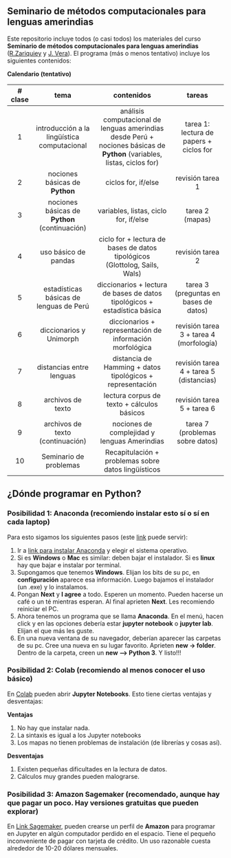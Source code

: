 ## Seminario de métodos computacionales para lenguas amerindias

Este repositorio incluye todos (o casi todos) los materiales del curso **Seminario de métodos computacionales para lenguas amerindias** ([R.Zariquiey](https://github.com/rzariquiey) y [J. Vera](https://github.com/javiervz)). El programa (más o menos tentativo) incluye los siguientes contenidos:

**Calendario (tentativo)**

| # clase | tema | contenidos | tareas |
| :-: | :-: | :-: | :-: |
| 1 | introducción a la lingüística computacional | análisis computacional de lenguas amerindias desde Perú + nociones básicas de **Python** (variables, listas, ciclos for) | tarea 1: lectura de papers + ciclos for | 
| 2 | nociones básicas de **Python** | ciclos for, if/else | revisión tarea 1 | 
| 3 | nociones básicas de **Python** (continuación) | variables, listas, ciclo for, if/else | tarea 2 (mapas) |
| 4 | uso básico de pandas | ciclo for + lectura de bases de datos tipológicos (Glottolog, Sails, Wals) | revisión tarea 2 |
| 5 | estadísticas básicas de lenguas de Perú | diccionarios + lectura de bases de datos tipológicos + estadística básica| tarea 3 (preguntas en bases de datos) |
| 6 | diccionarios y Unimorph | diccionarios + representación de información morfológica | revisión tarea 3 + tarea 4 (morfología) |
| 7 | distancias entre lenguas | distancia de Hamming + datos tipológicos + representación | revisión tarea 4 + tarea 5 (distancias) |
| 8 | archivos de texto | lectura corpus de texto + cálculos básicos | revisión tarea 5 + tarea 6|
| 9 | archivos de texto (continuación) | nociones de complejidad y lenguas Amerindias | tarea 7 (problemas sobre datos) |
| 10 | Seminario de problemas | Recapitulación + problemas sobre datos lingüísticos |  |


## ¿Dónde programar en **Python**?

### Posibilidad 1: **Anaconda** (recomiendo instalar esto sí o sí en cada laptop)

Para esto sigamos los siguientes pasos (este [link](https://medium.com/saturdays-ai/empezando-a-usar-jupyter-notebook-para-python-parte-1-instalaci%C3%B3n-94e97b4c5f37) puede servir):

1. Ir a [link para instalar Anaconda](https://docs.anaconda.com/anaconda/install/) y elegir el sistema operativo.
2. Si es **Windows** o **Mac** es similar: deben bajar el instalador. Si es **linux** hay que bajar e instalar por terminal.
3. Supongamos que tenemos **Windows**. Elijan los bits de su pc, en **configuración** aparece esa información. Luego bajamos el instalador (un .exe) y lo instalamos.
4. Pongan **Next** y **I agree** a todo. Esperen un momento. Pueden hacerse un café o un té mientras esperan. Al final aprieten **Next**. Les recomiendo reiniciar el PC.
5. Ahora tenemos un programa que se llama **Anaconda**. En el menú, hacen click y en las opciones debería estar **jupyter notebook** o **jupyter lab**. Elijan el que más les guste. 
6. En una nueva ventana de su navegador, deberían aparecer las carpetas de su pc. Cree una nueva en su lugar favorito. Aprieten **new -> folder**. Dentro de la carpeta, creen un **new --> Python 3**. Y listo!!!

### Posibilidad 2: **Colab** (recomiendo al menos conocer el uso básico)

En [Colab](https://colab.research.google.com/) pueden abrir **Jupyter Notebooks**. Esto tiene ciertas ventajas y desventajas:

**Ventajas**

1. No hay que instalar nada. 
2. La sintaxis es igual a los Jupyter notebooks
3. Los mapas no tienen problemas de instalación (de librerías y cosas así). 

**Desventajas**

1. Existen pequeñas dificultades en la lectura de datos.
2. Cálculos muy grandes pueden malograrse.

### Posibilidad 3: Amazon Sagemaker (recomendado, aunque hay que pagar un poco. Hay versiones gratuitas que pueden explorar)

En [Link Sagemaker](https://aws.amazon.com/es/pm/sagemaker/), pueden crearse un perfil de **Amazon** para programar en Jupyter en algún computador perdido en el espacio. Tiene el pequeño inconveniente de pagar con tarjeta de crédito. Un uso razonable cuesta alrededor de 10-20 dólares mensuales. 

